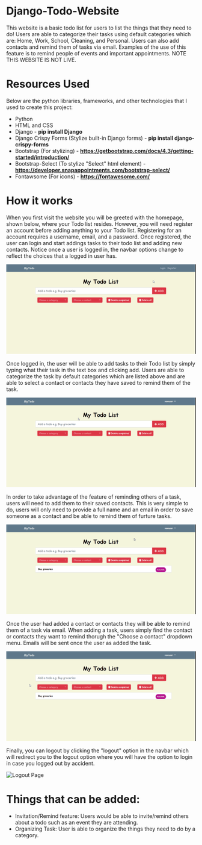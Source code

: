 # Django-Todo-Website
This website is a basic todo list for users to list the things that they need to do! Users are able to categorize their tasks using default categories which are: Home, Work, School, Cleaning, and Personal. Users can also add contacts and remind them of tasks via email. Examples of the use of this feature is to remind people of events and important appointments. NOTE THIS WEBSITE IS NOT LIVE.

# Resources Used
Below are the python libraries, frameworks, and other technologies that I used to create this project:
* Python
* HTML and CSS
* Django - **pip install Django**
* Django Crispy Forms (Stylize built-in Django forms) - **pip install django-crispy-forms**
* Bootstrap (For stylizing) - **https://getbootstrap.com/docs/4.3/getting-started/introduction/**
* Bootstrap-Select (To stylize "Select" html element) - **https://developer.snapappointments.com/bootstrap-select/**
* Fontawsome (For icons) - **https://fontawesome.com/**


# How it works
When you first visit the website you will be greeted with the homepage, shown below, where your Todo list resides. However, you will need register an account before adding anything to your Todo list. Registering for an account requires a username, email, and a password. Once registered, the user can login and start addings tasks to their todo list and adding new contacts. Notice once a user is logged in, the navbar options change to reflect the choices that a logged in user has.

![Registrating and account and loggin in](/gifs/registering_account.gif)

Once logged in, the user will be able to add tasks to their Todo list by simply typing what their task in the text box and clicking add. Users are able to categorize the task by default categories which are listed above and are able to select a contact or contacts they have saved to remind them of the task.

![Adding a task](/gifs/adding_task.gif)

In order to take advantage of the feature of reminding others of a task, users will need to add them to their saved contacts. This is very simple to do, users will only need to provide a full name and an email in order to save someone as a contact and be able to remind them of furture tasks.

![Adding a contact](/gifs/adding_contact.gif)

Once the user had added a contact or contacts they will be able to remind them of a task via email. When adding a task, users simply find the contact or contacts they want to remind thorugh the "Choose a contact" dropdown menu. Emails will be sent once the user as added the task.

![Adding a task and reminding contacts](gifs/inviting_contact.gif)

Finally, you can logout by clicking the "logout" option in the navbar which will redirect you to the logout option where you will have the option to login in case you logged out by accident.

![Logout Page](https://i.imgur.com/JHTTmjV.png)

# Things that can be added:
- Invitation/Remind feature: Users would be able to invite/remind others about a todo such as an event they are attending.
- Organizing Task: User is able to organize the things they need to do by a category.
